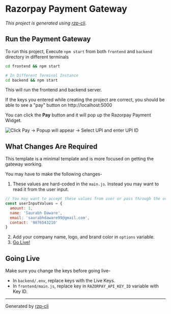 # Razorpay Payment Gateway

*This project is generated using [rzp-cli](https://npmjs.org/package/rzp).*

## Run the Payment Gateway

To run this project, Execute `npm start` from both `frontend` and `backend` directory in different terminals

```sh
cd frontend && npm start

# In Different Terminal Instance
cd backend && npm start
```

This will run the frontend and backend server.

If the keys you entered while creating the project are correct, you should be able to see a "pay" button on http://localhost:5000 

You can click the **Pay** button and it will pop up the Razorpay Payment Widget.

![Click Pay -> Popup will appear -> Select UPI and enter UPI ID](https://res.cloudinary.com/saurabhdaware/video/upload/c_scale,q_38,w_1000/v1611308449/rzp/Screen_Recording_2021-01-22_at_3.08.05_PM.gif)

## What Changes Are Required

This template is a minimal template and is more focused on getting the gateway working. 

You may have to make the following changes-
1. These values are hard-coded in the `main.js`. Instead you may want to read it from the user input.
```js
// You may want to accept these values from user or pass through the order
const userInputValues = {
  amount: 1,
  name: 'Saurabh Daware',
  email: 'saurabhdaware99@gmail.com',
  contact: '9876543210'
}
```

2. Add your company name, logo, and brand color in `options` variable.
3. [Go Live!](#going-live)

## Going Live

Make sure you change the keys before going live-

- In `backend/.env`, replace keys with the Live Keys.
- In `frontend/main.js`, replace key in `RAZORPAY_API_KEY_ID` variable with Key ID.


---

Generated by [rzp-cli](https://npmjs.org/package/rzp)